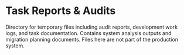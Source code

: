# Task Reports & Audits

Directory for temporary files including audit reports, development work logs, and task documentation.
Contains system analysis outputs and migration planning documents.
Files here are not part of the production system.